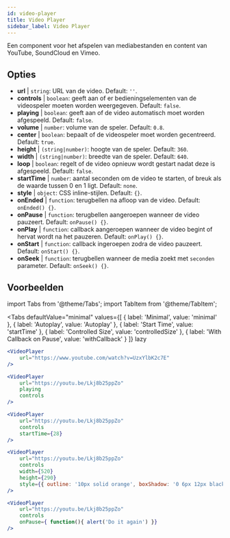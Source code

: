 ```yaml
---
id: video-player
title: Video Player
sidebar_label: Video Player
---
```


Een component voor het afspelen van mediabestanden en content van YouTube, SoundCloud en Vimeo.

## Opties

* __url__ | `string`: URL van de video. Default: `''`.
* __controls__ | `boolean`: geeft aan of er bedieningselementen van de videospeler moeten worden weergegeven. Default: `false`.
* __playing__ | `boolean`: geeft aan of de video automatisch moet worden afgespeeld. Default: `false`.
* __volume__ | `number`: volume van de speler. Default: `0.8`.
* __center__ | `boolean`: bepaalt of de videospeler moet worden gecentreerd. Default: `true`.
* __height__ | `(string|number)`: hoogte van de speler. Default: `360`.
* __width__ | `(string|number)`: breedte van de speler. Default: `640`.
* __loop__ | `boolean`: regelt of de video opnieuw wordt gestart nadat deze is afgespeeld. Default: `false`.
* __startTime__ | `number`: aantal seconden om de video te starten, of breuk als de waarde tussen 0 en 1 ligt. Default: `none`.
* __style__ | `object`: CSS inline-stijlen. Default: `{}`.
* __onEnded__ | `function`: terugbellen na afloop van de video. Default: `onEnded() {}`.
* __onPause__ | `function`: terugbellen aangeroepen wanneer de video pauzeert. Default: `onPause() {}`.
* __onPlay__ | `function`: callback aangeroepen wanneer de video begint of hervat wordt na het pauzeren. Default: `onPlay() {}`.
* __onStart__ | `function`: callback ingeroepen zodra de video pauzeert. Default: `onStart() {}`.
* __onSeek__ | `function`: terugbellen wanneer de media zoekt met `seconden` parameter. Default: `onSeek() {}`.


## Voorbeelden

import Tabs from '@theme/Tabs';
import TabItem from '@theme/TabItem';

<Tabs
    defaultValue="minimal"
    values={[
        { label: 'Minimal', value: 'minimal' },
        { label: 'Autoplay', value: 'Autoplay' },
        { label: 'Start Time', value: 'startTime' },
        { label: 'Controlled Size', value: 'controlledSize' },
        { label: 'With Callback on Pause', value: 'withCallback' }
    ]}
    lazy
>
<TabItem value="minimal">

```jsx live
<VideoPlayer
    url="https://www.youtube.com/watch?v=UzxYlbK2c7E"
/>
```

</TabItem>

<TabItem value="withStyle">

```jsx live
<VideoPlayer
    url="https://youtu.be/Lkj8b25ppZo"
    playing
    controls
/>
```
</TabItem>

<TabItem value="startTime">

```jsx live
<VideoPlayer
    url="https://youtu.be/Lkj8b25ppZo"
    controls
    startTime={28}
/>
```
</TabItem>


<TabItem value="controlledSize">

```jsx live
<VideoPlayer
    url="https://youtu.be/Lkj8b25ppZo"
    controls
    width={520}
    height={290}
    style={{ outline: '10px solid orange', boxShadow: '0 6px 12px black'}}
/>
```
</TabItem>


<TabItem value="withCallback">

```jsx live
<VideoPlayer
    url="https://youtu.be/Lkj8b25ppZo"
    controls
    onPause={ function(){ alert('Do it again') }}
/>
```
</TabItem>

</Tabs>



